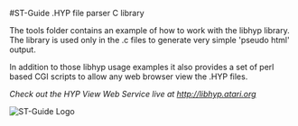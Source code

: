 #ST-Guide .HYP file parser C library

The tools folder contains an example of how to work with the libhyp library. The library is used only in the .c files to generate very simple 'pseudo html' output.

In addition to those libhyp usage examples it also provides a set of perl based CGI scripts to allow any web browser view the .HYP files.

*Check out the HYP View Web Service live at http://libhyp.atari.org*

![ST-Guide Logo](http://phoenix.inf.upol.cz/~opichals/aranym/stguide-logo.png)
